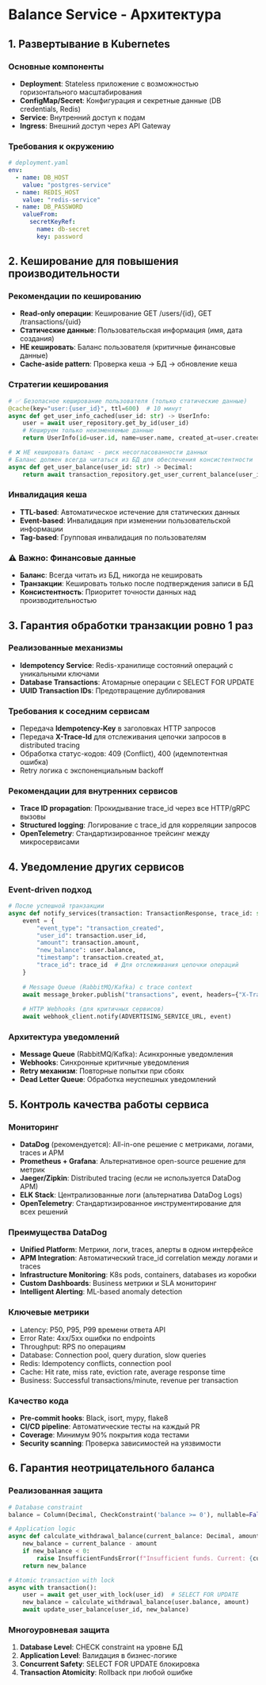 # Balance Service - Архитектура

## 1. Развертывание в Kubernetes

### Основные компоненты
- **Deployment**: Stateless приложение с возможностью горизонтального масштабирования
- **ConfigMap/Secret**: Конфигурация и секретные данные (DB credentials, Redis)
- **Service**: Внутренний доступ к подам
- **Ingress**: Внешний доступ через API Gateway

### Требования к окружению
```yaml
# deployment.yaml
env:
  - name: DB_HOST
    value: "postgres-service"
  - name: REDIS_HOST  
    value: "redis-service"
  - name: DB_PASSWORD
    valueFrom:
      secretKeyRef:
        name: db-secret
        key: password
```

## 2. Кеширование для повышения производительности

### Рекомендации по кешированию
- **Read-only операции**: Кеширование GET /users/{id}, GET /transactions/{uid}
- **Статические данные**: Пользовательская информация (имя, дата создания)
- **НЕ кешировать**: Баланс пользователя (критичные финансовые данные)
- **Cache-aside pattern**: Проверка кеша → БД → обновление кеша

### Стратегии кеширования
```python
# ✅ Безопасное кеширование пользователя (только статические данные)
@cache(key="user:{user_id}", ttl=600)  # 10 минут
async def get_user_info_cached(user_id: str) -> UserInfo:
    user = await user_repository.get_by_id(user_id)
    # Кешируем только неизменяемые данные
    return UserInfo(id=user.id, name=user.name, created_at=user.created_at)

# ❌ НЕ кешировать баланс - риск несогласованности данных
# Баланс должен всегда читаться из БД для обеспечения консистентности
async def get_user_balance(user_id: str) -> Decimal:
    return await transaction_repository.get_user_current_balance(user_id)
```

### Инвалидация кеша
- **TTL-based**: Автоматическое истечение для статических данных
- **Event-based**: Инвалидация при изменении пользовательской информации
- **Tag-based**: Групповая инвалидация по пользователям

### ⚠️ Важно: Финансовые данные
- **Баланс**: Всегда читать из БД, никогда не кешировать
- **Транзакции**: Кешировать только после подтверждения записи в БД
- **Консистентность**: Приоритет точности данных над производительностью

## 3. Гарантия обработки транзакции ровно 1 раз

### Реализованные механизмы
- **Idempotency Service**: Redis-хранилище состояний операций с уникальными ключами
- **Database Transactions**: Атомарные операции с SELECT FOR UPDATE
- **UUID Transaction IDs**: Предотвращение дублирования

### Требования к соседним сервисам
- Передача **Idempotency-Key** в заголовках HTTP запросов
- Передача **X-Trace-Id** для отслеживания цепочки запросов в distributed tracing
- Обработка статус-кодов: 409 (Conflict), 400 (идемпотентная ошибка)
- Retry логика с экспоненциальным backoff

### Рекомендации для внутренних сервисов
- **Trace ID propagation**: Прокидывание trace_id через все HTTP/gRPC вызовы
- **Structured logging**: Логирование с trace_id для корреляции запросов
- **OpenTelemetry**: Стандартизированное трейсинг между микросервисами

## 4. Уведомление других сервисов

### Event-driven подход
```python
# После успешной транзакции
async def notify_services(transaction: TransactionResponse, trace_id: str):
    event = {
        "event_type": "transaction_created",
        "user_id": transaction.user_id,
        "amount": transaction.amount,
        "new_balance": user.balance,
        "timestamp": transaction.created_at,
        "trace_id": trace_id  # Для отслеживания цепочки операций
    }
    
    # Message Queue (RabbitMQ/Kafka) с trace context
    await message_broker.publish("transactions", event, headers={"X-Trace-Id": trace_id})
    
    # HTTP Webhooks (для критичных сервисов)
    await webhook_client.notify(ADVERTISING_SERVICE_URL, event)
```

### Архитектура уведомлений
- **Message Queue** (RabbitMQ/Kafka): Асинхронные уведомления
- **Webhooks**: Синхронные критичные уведомления
- **Retry механизм**: Повторные попытки при сбоях
- **Dead Letter Queue**: Обработка неуспешных уведомлений

## 5. Контроль качества работы сервиса

### Мониторинг
- **DataDog** (рекомендуется): All-in-one решение с метриками, логами, traces и APM
- **Prometheus + Grafana**: Альтернативное open-source решение для метрик
- **Jaeger/Zipkin**: Distributed tracing (если не используется DataDog APM)
- **ELK Stack**: Централизованные логи (альтернатива DataDog Logs)
- **OpenTelemetry**: Стандартизированное инструментирование для всех решений

### Преимущества DataDog
- **Unified Platform**: Метрики, логи, traces, алерты в одном интерфейсе
- **APM Integration**: Автоматический trace_id correlation между логами и traces
- **Infrastructure Monitoring**: K8s pods, containers, databases из коробки
- **Custom Dashboards**: Business метрики и SLA мониторинг
- **Intelligent Alerting**: ML-based anomaly detection

### Ключевые метрики
- Latency: P50, P95, P99 времени ответа API
- Error Rate: 4xx/5xx ошибки по endpoints
- Throughput: RPS по операциям
- Database: Connection pool, query duration, slow queries
- Redis: Idempotency conflicts, connection pool
- Cache: Hit rate, miss rate, eviction rate, average response time
- Business: Successful transactions/minute, revenue per transaction

### Качество кода
- **Pre-commit hooks**: Black, isort, mypy, flake8
- **CI/CD pipeline**: Автоматические тесты на каждый PR
- **Coverage**: Минимум 90% покрытия кода тестами
- **Security scanning**: Проверка зависимостей на уязвимости

## 6. Гарантия неотрицательного баланса

### Реализованная защита
```python
# Database constraint
balance = Column(Decimal, CheckConstraint('balance >= 0'), nullable=False)

# Application logic
async def calculate_withdrawal_balance(current_balance: Decimal, amount: Decimal) -> Decimal:
    new_balance = current_balance - amount
    if new_balance < 0:
        raise InsufficientFundsError(f"Insufficient funds. Current: {current_balance}, Required: {amount}")
    return new_balance

# Atomic transaction with lock
async with transaction():
    user = await get_user_with_lock(user_id)  # SELECT FOR UPDATE
    new_balance = calculate_withdrawal_balance(user.balance, amount)
    await update_user_balance(user_id, new_balance)
```

### Многоуровневая защита
1. **Database Level**: CHECK constraint на уровне БД
2. **Application Level**: Валидация в бизнес-логике
3. **Concurrent Safety**: SELECT FOR UPDATE блокировка
4. **Transaction Atomicity**: Rollback при любой ошибке
